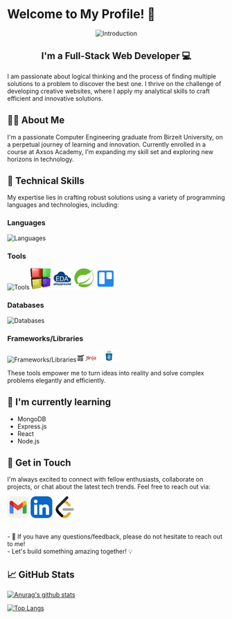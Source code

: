 # Welcome to My Profile! 👋

<div align="center">
  <img src="gif.gif" alt="Introduction" >
</div>

<h2 align="center">
I'm a Full-Stack Web Developer 💻
</h2> 

I am passionate about logical thinking and the process of finding multiple solutions to a problem to discover the best one. I thrive on the challenge of developing creative websites, where I apply my analytical skills to craft efficient and innovative solutions.

## 👩‍💻 About Me

I'm a passionate Computer Engineering graduate from Birzeit University, on a perpetual journey of learning and innovation. Currently enrolled in a course at Axsos Academy, I'm expanding my skill set and exploring new horizons in technology.

## 💼 Technical Skills

My expertise lies in crafting robust solutions using a variety of programming languages and technologies, including:

### Languages
<img src="https://skillicons.dev/icons?i=python,java,html,css,js,c" alt="Languages" />

### Tools
<img src="https://skillicons.dev/icons?i=git,github,vscode,pycharm,eclipse,postman" alt="Tools" /><img src="codeBlock.png" alt="Codeblocks" width="50" /><img src="eda.png" alt="EDA Playground" width="50" /><img src="sts.png" alt="STS SpringTool (STS)" width="50" /><img src="Trello.png" alt="Trello" width="50" />

### Databases
<img src="https://skillicons.dev/icons?i=mysql,firebase" alt="Databases" />

### Frameworks/Libraries
<img src="https://skillicons.dev/icons?i=flask,jquery,aws,spring" alt="Frameworks/Libraries" /><img src="jinja.png" alt="Jinja2" width="50" /><img src="ajax.png" alt="Ajax" width="50" />

These tools empower me to turn ideas into reality and solve complex problems elegantly and efficiently. 

## 🌱 I'm currently learning

- MongoDB
- Express.js
- React
- Node.js

## 🤝 Get in Touch

I'm always excited to connect with fellow enthusiasts, collaborate on projects, or chat about the latest tech trends. Feel free to reach out via:

[<img src="Gmail-Light.svg" width="50" height="50">](mailto:r.farhoud2000@gmail.com)
[<img src="LinkedIn.svg" width="50" height="50">](https://www.linkedin.com/in/rand-farhoud-301b64184/)
[<img src="leetcode.svg" width="50" height="50">](https://leetcode.com/Rand_Farhoud/)

</br>
- 💬 If you have any questions/feedback, please do not hesitate to reach out to me!
</br>
- Let's build something amazing together! 💡

## 📈 GitHub Stats 

[![Anurag's github stats](https://github-readme-stats.vercel.app/api?username=Farhoud-Rand)](https://github.com/Farhoud-Rand)

[![Top Langs](https://github-readme-stats.vercel.app/api/top-langs/?username=Farhoud-Rand&layout=compact)](https://github.com/Farhoud-Rand)

